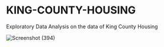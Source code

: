 # KING-COUNTY-HOUSING
Exploratory Data Analysis on the data of King County Housing

![Screenshot (394)](https://user-images.githubusercontent.com/61165633/86878745-7b0c7080-c09e-11ea-8700-ddfd2125ec12.png)
